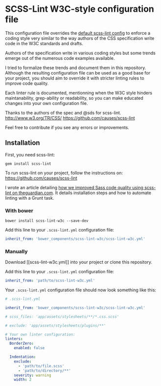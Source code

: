 # SCSS-Lint W3C-style configuration file

This configuration file overrides the [default scss-lint config][defaultconfig]
to enforce a coding style very similar to the way authors of the CSS
specification write code in the W3C standards and drafts.

Authors of the specification write in various coding styles
but some trends emerge out of the numerous code examples available.

I tried to formalize these trends and document them in this repository.
Although the resulting configuration file can be used as a good base for your
project, you should aim to override it with stricter linting rules to improve
code quality.

Each linter rule is documented, mentionning when the W3C style hinders
maintanability, grep-ability or readability, so you can make educated changes
into your own configuration file.

Thanks to the authors of the spec and @sds for scss-lint.
http://www.w3.org/TR/CSS/
https://github.com/causes/scss-lint

Feel free to contribute if you see any errors or improvements.

## Installation

First, you need scss-lint:

```
gem install scss-lint
```

To run scss-lint on your project, follow the instructions on:
https://github.com/causes/scss-lint

I wrote an article detailing [how we improved Sass code quality using
scss-lint on theguardian.com][guardian-scss-lint]. It details installation steps
and how to automate linting with a Grunt task.

### With bower

```
bower install scss-lint-w3c --save-dev
```

Add this line to your `.scss-lint.yml` configuration file:

```yaml
inherit_from: 'bower_components/scss-lint-w3c/scss-lint-w3c.yml'
```

### Manually

Download [[scss-lint-w3c.yml]] into your project or clone this repository.

Add this line to your `.scss-lint.yml` configuration file:

```yaml
inherit_from: 'path/to/scss-lint-w3c.yml'
```

Your `.scss-lint.yml` configuration file should now look something like this:

```yaml
# .scss-lint.yml

inherit_from: 'bower_components/scss-lint-w3c/scss-lint-w3c.yml'

# scss_files: 'app/assets/stylesheets/**/*.css.scss'

# exclude: 'app/assets/stylesheets/plugins/**'

# Your own linter configuration:
linters:
  BorderZero:
    enabled: false

  Indentation:
    exclude:
      - 'path/to/file.scss'
      - 'path/to/directory/**'
    severity: warning
    width: 2
```

[defaultconfig]: https://github.com/causes/scss-lint/blob/master/config/default.yml]
[guardian-scss-lint]: http://www.theguardian.com/info/developer-blog/2014/may/13/improving-sass-code-quality-on-theguardiancom
